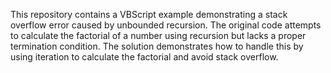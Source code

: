 This repository contains a VBScript example demonstrating a stack overflow error caused by unbounded recursion. The original code attempts to calculate the factorial of a number using recursion but lacks a proper termination condition. The solution demonstrates how to handle this by using iteration to calculate the factorial and avoid stack overflow.